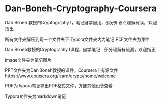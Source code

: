 # Dan-Boneh-Cryptography-Coursera
Dan Boneh 教授的Cryptography I，笔记自学自用，部分知识点理解有误，欢迎指出

所有文件夹解压到同一个文件夹下
Typora文件夹内为笔记
PDF文件夹为课件

Dan Boneh教授的Cryptography I课程，自学笔记，部分理解有疏漏，欢迎指正

image文件夹为笔记图片

PPT文件夹为Dan Boneh教授的课件，Coursera上有源文件 https://www.coursera.org/learn/crypto/home/welcome

PDF为Typora笔记导出PDF格式文件，方便其他设备查看

Typora文件夹为markdown笔记
